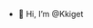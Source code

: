 - 👋 Hi, I’m @Kkiget



<!---
Kkiget/Kkiget is a ✨ special ✨ repository because its `README.md` (this file) appears on your GitHub profile.
You can click the Preview link to take a look at your changes.
--->
